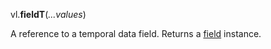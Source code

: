 vl.<b>fieldT</b>(<em>...values</em>)

A reference to a temporal data field.
Returns a [field](field) instance.
